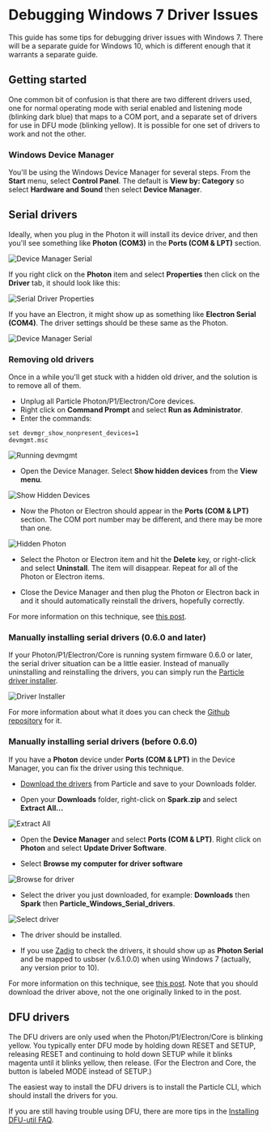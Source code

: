 # Debugging Windows 7 Driver Issues

This guide has some tips for debugging driver issues with Windows 7. There will be a separate guide for Windows 10, which is different enough that it warrants a separate guide.

## Getting started

One common bit of confusion is that there are two different drivers used, one for normal operating mode with serial enabled and listening mode (blinking dark blue) that maps to a COM port, and a separate set of drivers for use in DFU mode (blinking yellow). It is possible for one set of drivers to work and not the other.

### Windows Device Manager

You'll be using the Windows Device Manager for several steps. From the **Start** menu, select **Control Panel**. The default is **View by: Category** so select **Hardware and Sound** then select **Device Manager**.


## Serial drivers

Ideally, when you plug in the Photon it will install its device driver, and then you'll see something like **Photon (COM3)** in the **Ports (COM & LPT)** section.

![Device Manager Serial](1-device-serial.png)

If you right click on the **Photon** item and select **Properties** then click on the **Driver** tab, it should look like this:

![Serial Driver Properties](2-serial-driver.png)

If you have an Electron, it might show up as something like **Electron Serial (COM4)**. The driver settings should be these same as the Photon.

![Device Manager Serial](10-electron-serial.png)


### Removing old drivers

Once in a while you'll get stuck with a hidden old driver, and the solution is to remove all of them.

- Unplug all Particle Photon/P1/Electron/Core devices.
- Right click on **Command Prompt** and select **Run as Administrator**.
- Enter the commands:

```
set devmgr_show_nonpresent_devices=1
devmgmt.msc
```

![Running devmgmt](3-devmgmt.png)

- Open the Device Manager. Select **Show hidden devices** from the **View menu**.

![Show Hidden Devices](4-show-hidden.png)

- Now the Photon or Electron should appear in the **Ports (COM & LPT)** section. The COM port number may be different, and there may be more than one.

![Hidden Photon](5-photon-hidden.png)

- Select the Photon or Electron item and hit the **Delete** key, or right-click and select **Uninstall**. The item will disappear. Repeat for all of the Photon or Electron items.

- Close the Device Manager and then plug the Photon or Electron back in and it should automatically reinstall the drivers, hopefully correctly.

For more information on this technique, see [this post](https://community.particle.io/t/windows7-photon-driver-installation-access-is-denied-solved/25799/6).

### Manually installing serial drivers (0.6.0 and later)

If your Photon/P1/Electron/Core is running system firmware 0.6.0 or later, the serial driver situation can be a little easier. Instead of manually uninstalling and reinstalling the drivers, you can simply run the [Particle driver installer](https://github.com/spark/windows-device-drivers/releases/download/v6.1.0.51/particle_drivers_6.1.0.51.exe).

![Driver Installer](9-installer.png)

For more information about what it does you can check the [Github repository](https://github.com/spark/windows-device-drivers/) for it.


### Manually installing serial drivers (before 0.6.0)

If you have a **Photon** device under **Ports (COM & LPT)** in the Device Manager, you can fix the driver using this technique. 

- [Download the drivers](https://s3.amazonaws.com/spark-website/Spark.zip) from Particle and save to your Downloads folder.

- Open your **Downloads** folder, right-click on **Spark.zip** and select **Extract All...**

![Extract All](6-extract.png)

- Open the **Device Manager** and select **Ports (COM & LPT)**. Right click on **Photon** and select **Update Driver Software**.

- Select **Browse my computer for driver software**

![Browse for driver](7-browse-for-driver.png)

- Select the driver you just downloaded, for example: **Downloads** then **Spark** then **Particle_Windows_Serial_drivers**.

![Select driver](8-select-driver.png)

- The driver should be installed.

- If you use [Zadig](http://zadig.akeo.ie) to check the drivers, it should show up as **Photon Serial** and be mapped to usbser (v.6.1.0.0) when using Windows 7 (actually, any version prior to 10).

For more information on this technique, see [this post](https://community.particle.io/t/installing-the-usb-driver-on-windows-serial-debugging/882). Note that you should download the driver above, not the one originally linked to in the post.


## DFU drivers

The DFU drivers are only used when the Photon/P1/Electron/Core is blinking yellow. You typically enter DFU mode by holding down RESET and SETUP, releasing RESET and continuing to hold down SETUP while it blinks magenta until it blinks yellow, then release. (For the Electron and Core, the button is labeled MODE instead of SETUP.)

The easiest way to install the DFU drivers is to install the Particle CLI, which should install the drivers for you. 

If you are still having trouble using DFU, there are more tips in the [Installing DFU-util FAQ](https://docs.particle.io/faq/particle-tools/installing-dfu-util/).

